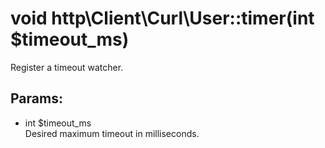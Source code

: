 # void http\Client\Curl\User::timer(int $timeout_ms)

Register a timeout watcher.

## Params:

* int $timeout_ms  
  Desired maximum timeout in milliseconds.
